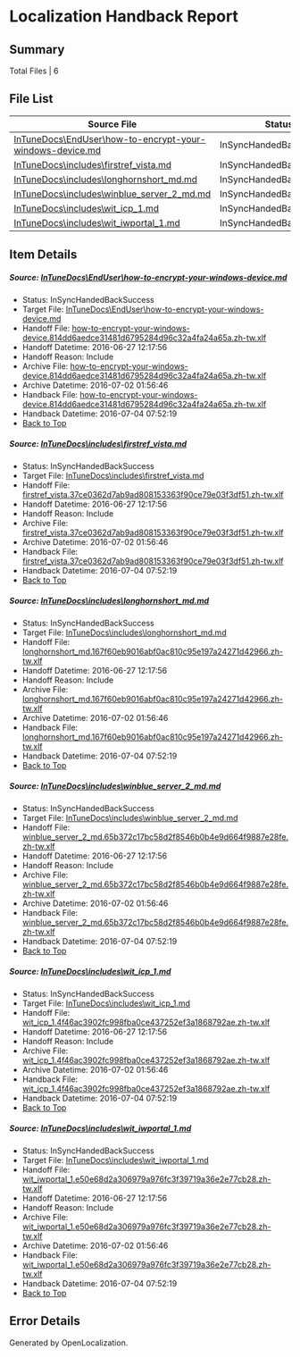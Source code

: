 # <a name='report-top'></a> Localization Handback Report

## Summary
 Total Files | 6

## File List
 Source File | Status | Details 
 ----------- | ------ | ------- 
 [InTuneDocs\EndUser\how-to-encrypt-your-windows-device.md](https://github.com/Microsoft/IntuneDocs-pr/blob/e52ebdd62ca68f1d9226def654961075400184a8/InTuneDocs/EndUser/how-to-encrypt-your-windows-device.md) | InSyncHandedBackSuccess | [Details](#8291a96487ee84ce0214d7054236941c3cf37a6d303)
 [InTuneDocs\includes\firstref_vista.md](https://github.com/Microsoft/IntuneDocs-pr/blob/56ab8c21f7da490c3bf0d541c7026e2ed84926dd/InTuneDocs/includes/firstref_vista.md) | InSyncHandedBackSuccess | [Details](#13ff460ac519f9cd49ce1cf25a819cea78e2772f600)
 [InTuneDocs\includes\longhornshort_md.md](https://github.com/Microsoft/IntuneDocs-pr/blob/56ab8c21f7da490c3bf0d541c7026e2ed84926dd/InTuneDocs/includes/longhornshort_md.md) | InSyncHandedBackSuccess | [Details](#2504575346cece1887f998d2d76408a38af5141e605)
 [InTuneDocs\includes\winblue_server_2_md.md](https://github.com/Microsoft/IntuneDocs-pr/blob/56ab8c21f7da490c3bf0d541c7026e2ed84926dd/InTuneDocs/includes/winblue_server_2_md.md) | InSyncHandedBackSuccess | [Details](#4def91cac8221f8ad360e97e06d2214860662377626)
 [InTuneDocs\includes\wit_icp_1.md](https://github.com/Microsoft/IntuneDocs-pr/blob/56ab8c21f7da490c3bf0d541c7026e2ed84926dd/InTuneDocs/includes/wit_icp_1.md) | InSyncHandedBackSuccess | [Details](#a380c85a1c5b7e47d84afea0dc307366c6228a20639)
 [InTuneDocs\includes\wit_iwportal_1.md](https://github.com/Microsoft/IntuneDocs-pr/blob/56ab8c21f7da490c3bf0d541c7026e2ed84926dd/InTuneDocs/includes/wit_iwportal_1.md) | InSyncHandedBackSuccess | [Details](#abe8d8c9c6a458e6695a008b37b6339f354c0911643)

## Item Details
##### <a name='8291a96487ee84ce0214d7054236941c3cf37a6d303'></a> Source: [InTuneDocs\EndUser\how-to-encrypt-your-windows-device.md](https://github.com/Microsoft/IntuneDocs-pr/blob/e52ebdd62ca68f1d9226def654961075400184a8/InTuneDocs/EndUser/how-to-encrypt-your-windows-device.md)
* Status: InSyncHandedBackSuccess
* Target File: [InTuneDocs\EndUser\how-to-encrypt-your-windows-device.md](https://github.com/Microsoft/IntuneDocs-pr.zh-tw/blob/e736d44af5f2cc8e98436f954ebcd048f3e81b4b/InTuneDocs/EndUser/how-to-encrypt-your-windows-device.md)
* Handoff File: [how-to-encrypt-your-windows-device.814dd6aedce31481d6795284d96c32a4fa24a65a.zh-tw.xlf](https://github.com/Microsoft/EM.handoff/blob/718468843fa66ae5fcd4198e99d5a6f06c7a4ce7/ol-handoff/Microsoft/IntuneDocs-pr.zh-tw/master/how-to-encrypt-your-windows-device.814dd6aedce31481d6795284d96c32a4fa24a65a.zh-tw.xlf)
* Handoff Datetime: 2016-06-27 12:17:56
* Handoff Reason: Include
* Archive File: [how-to-encrypt-your-windows-device.814dd6aedce31481d6795284d96c32a4fa24a65a.zh-tw.xlf](https://github.com/Microsoft/EM.handoff/blob/2cdf19670eecc177c39741d5dd575a7f315ea48c/ol-handoff/Microsoft/IntuneDocs-pr.zh-tw/master/archive/how-to-encrypt-your-windows-device.814dd6aedce31481d6795284d96c32a4fa24a65a.zh-tw.xlf)
* Archive Datetime: 2016-07-02 01:56:46
* Handback File: [how-to-encrypt-your-windows-device.814dd6aedce31481d6795284d96c32a4fa24a65a.zh-tw.xlf](https://github.com/Microsoft/EM.handback/blob/5b31582b52ef9832478419b499b0daf170ee0a7f/ol-handback/Microsoft/IntuneDocs-pr.zh-tw/master/how-to-encrypt-your-windows-device.814dd6aedce31481d6795284d96c32a4fa24a65a.zh-tw.xlf)
* Handback Datetime: 2016-07-04 07:52:19
* [Back to Top](#report-top)

##### <a name='13ff460ac519f9cd49ce1cf25a819cea78e2772f600'></a> Source: [InTuneDocs\includes\firstref_vista.md](https://github.com/Microsoft/IntuneDocs-pr/blob/56ab8c21f7da490c3bf0d541c7026e2ed84926dd/InTuneDocs/includes/firstref_vista.md)
* Status: InSyncHandedBackSuccess
* Target File: [InTuneDocs\includes\firstref_vista.md](https://github.com/Microsoft/IntuneDocs-pr.zh-tw/blob/e736d44af5f2cc8e98436f954ebcd048f3e81b4b/InTuneDocs/includes/firstref_vista.md)
* Handoff File: [firstref_vista.37ce0362d7ab9ad808153363f90ce79e03f3df51.zh-tw.xlf](https://github.com/Microsoft/EM.handoff/blob/718468843fa66ae5fcd4198e99d5a6f06c7a4ce7/ol-handoff/Microsoft/IntuneDocs-pr.zh-tw/master/firstref_vista.37ce0362d7ab9ad808153363f90ce79e03f3df51.zh-tw.xlf)
* Handoff Datetime: 2016-06-27 12:17:56
* Handoff Reason: Include
* Archive File: [firstref_vista.37ce0362d7ab9ad808153363f90ce79e03f3df51.zh-tw.xlf](https://github.com/Microsoft/EM.handoff/blob/2cdf19670eecc177c39741d5dd575a7f315ea48c/ol-handoff/Microsoft/IntuneDocs-pr.zh-tw/master/archive/firstref_vista.37ce0362d7ab9ad808153363f90ce79e03f3df51.zh-tw.xlf)
* Archive Datetime: 2016-07-02 01:56:46
* Handback File: [firstref_vista.37ce0362d7ab9ad808153363f90ce79e03f3df51.zh-tw.xlf](https://github.com/Microsoft/EM.handback/blob/5b31582b52ef9832478419b499b0daf170ee0a7f/ol-handback/Microsoft/IntuneDocs-pr.zh-tw/master/firstref_vista.37ce0362d7ab9ad808153363f90ce79e03f3df51.zh-tw.xlf)
* Handback Datetime: 2016-07-04 07:52:19
* [Back to Top](#report-top)

##### <a name='2504575346cece1887f998d2d76408a38af5141e605'></a> Source: [InTuneDocs\includes\longhornshort_md.md](https://github.com/Microsoft/IntuneDocs-pr/blob/56ab8c21f7da490c3bf0d541c7026e2ed84926dd/InTuneDocs/includes/longhornshort_md.md)
* Status: InSyncHandedBackSuccess
* Target File: [InTuneDocs\includes\longhornshort_md.md](https://github.com/Microsoft/IntuneDocs-pr.zh-tw/blob/e736d44af5f2cc8e98436f954ebcd048f3e81b4b/InTuneDocs/includes/longhornshort_md.md)
* Handoff File: [longhornshort_md.167f60eb9016abf0ac810c95e197a24271d42966.zh-tw.xlf](https://github.com/Microsoft/EM.handoff/blob/718468843fa66ae5fcd4198e99d5a6f06c7a4ce7/ol-handoff/Microsoft/IntuneDocs-pr.zh-tw/master/longhornshort_md.167f60eb9016abf0ac810c95e197a24271d42966.zh-tw.xlf)
* Handoff Datetime: 2016-06-27 12:17:56
* Handoff Reason: Include
* Archive File: [longhornshort_md.167f60eb9016abf0ac810c95e197a24271d42966.zh-tw.xlf](https://github.com/Microsoft/EM.handoff/blob/2cdf19670eecc177c39741d5dd575a7f315ea48c/ol-handoff/Microsoft/IntuneDocs-pr.zh-tw/master/archive/longhornshort_md.167f60eb9016abf0ac810c95e197a24271d42966.zh-tw.xlf)
* Archive Datetime: 2016-07-02 01:56:46
* Handback File: [longhornshort_md.167f60eb9016abf0ac810c95e197a24271d42966.zh-tw.xlf](https://github.com/Microsoft/EM.handback/blob/5b31582b52ef9832478419b499b0daf170ee0a7f/ol-handback/Microsoft/IntuneDocs-pr.zh-tw/master/longhornshort_md.167f60eb9016abf0ac810c95e197a24271d42966.zh-tw.xlf)
* Handback Datetime: 2016-07-04 07:52:19
* [Back to Top](#report-top)

##### <a name='4def91cac8221f8ad360e97e06d2214860662377626'></a> Source: [InTuneDocs\includes\winblue_server_2_md.md](https://github.com/Microsoft/IntuneDocs-pr/blob/56ab8c21f7da490c3bf0d541c7026e2ed84926dd/InTuneDocs/includes/winblue_server_2_md.md)
* Status: InSyncHandedBackSuccess
* Target File: [InTuneDocs\includes\winblue_server_2_md.md](https://github.com/Microsoft/IntuneDocs-pr.zh-tw/blob/e736d44af5f2cc8e98436f954ebcd048f3e81b4b/InTuneDocs/includes/winblue_server_2_md.md)
* Handoff File: [winblue_server_2_md.65b372c17bc58d2f8546b0b4e9d664f9887e28fe.zh-tw.xlf](https://github.com/Microsoft/EM.handoff/blob/718468843fa66ae5fcd4198e99d5a6f06c7a4ce7/ol-handoff/Microsoft/IntuneDocs-pr.zh-tw/master/winblue_server_2_md.65b372c17bc58d2f8546b0b4e9d664f9887e28fe.zh-tw.xlf)
* Handoff Datetime: 2016-06-27 12:17:56
* Handoff Reason: Include
* Archive File: [winblue_server_2_md.65b372c17bc58d2f8546b0b4e9d664f9887e28fe.zh-tw.xlf](https://github.com/Microsoft/EM.handoff/blob/2cdf19670eecc177c39741d5dd575a7f315ea48c/ol-handoff/Microsoft/IntuneDocs-pr.zh-tw/master/archive/winblue_server_2_md.65b372c17bc58d2f8546b0b4e9d664f9887e28fe.zh-tw.xlf)
* Archive Datetime: 2016-07-02 01:56:46
* Handback File: [winblue_server_2_md.65b372c17bc58d2f8546b0b4e9d664f9887e28fe.zh-tw.xlf](https://github.com/Microsoft/EM.handback/blob/5b31582b52ef9832478419b499b0daf170ee0a7f/ol-handback/Microsoft/IntuneDocs-pr.zh-tw/master/winblue_server_2_md.65b372c17bc58d2f8546b0b4e9d664f9887e28fe.zh-tw.xlf)
* Handback Datetime: 2016-07-04 07:52:19
* [Back to Top](#report-top)

##### <a name='a380c85a1c5b7e47d84afea0dc307366c6228a20639'></a> Source: [InTuneDocs\includes\wit_icp_1.md](https://github.com/Microsoft/IntuneDocs-pr/blob/56ab8c21f7da490c3bf0d541c7026e2ed84926dd/InTuneDocs/includes/wit_icp_1.md)
* Status: InSyncHandedBackSuccess
* Target File: [InTuneDocs\includes\wit_icp_1.md](https://github.com/Microsoft/IntuneDocs-pr.zh-tw/blob/e736d44af5f2cc8e98436f954ebcd048f3e81b4b/InTuneDocs/includes/wit_icp_1.md)
* Handoff File: [wit_icp_1.4f46ac3902fc998fba0ce437252ef3a1868792ae.zh-tw.xlf](https://github.com/Microsoft/EM.handoff/blob/718468843fa66ae5fcd4198e99d5a6f06c7a4ce7/ol-handoff/Microsoft/IntuneDocs-pr.zh-tw/master/wit_icp_1.4f46ac3902fc998fba0ce437252ef3a1868792ae.zh-tw.xlf)
* Handoff Datetime: 2016-06-27 12:17:56
* Handoff Reason: Include
* Archive File: [wit_icp_1.4f46ac3902fc998fba0ce437252ef3a1868792ae.zh-tw.xlf](https://github.com/Microsoft/EM.handoff/blob/2cdf19670eecc177c39741d5dd575a7f315ea48c/ol-handoff/Microsoft/IntuneDocs-pr.zh-tw/master/archive/wit_icp_1.4f46ac3902fc998fba0ce437252ef3a1868792ae.zh-tw.xlf)
* Archive Datetime: 2016-07-02 01:56:46
* Handback File: [wit_icp_1.4f46ac3902fc998fba0ce437252ef3a1868792ae.zh-tw.xlf](https://github.com/Microsoft/EM.handback/blob/5b31582b52ef9832478419b499b0daf170ee0a7f/ol-handback/Microsoft/IntuneDocs-pr.zh-tw/master/wit_icp_1.4f46ac3902fc998fba0ce437252ef3a1868792ae.zh-tw.xlf)
* Handback Datetime: 2016-07-04 07:52:19
* [Back to Top](#report-top)

##### <a name='abe8d8c9c6a458e6695a008b37b6339f354c0911643'></a> Source: [InTuneDocs\includes\wit_iwportal_1.md](https://github.com/Microsoft/IntuneDocs-pr/blob/56ab8c21f7da490c3bf0d541c7026e2ed84926dd/InTuneDocs/includes/wit_iwportal_1.md)
* Status: InSyncHandedBackSuccess
* Target File: [InTuneDocs\includes\wit_iwportal_1.md](https://github.com/Microsoft/IntuneDocs-pr.zh-tw/blob/e736d44af5f2cc8e98436f954ebcd048f3e81b4b/InTuneDocs/includes/wit_iwportal_1.md)
* Handoff File: [wit_iwportal_1.e50e68d2a306979a976fc3f39719a36e2e77cb28.zh-tw.xlf](https://github.com/Microsoft/EM.handoff/blob/718468843fa66ae5fcd4198e99d5a6f06c7a4ce7/ol-handoff/Microsoft/IntuneDocs-pr.zh-tw/master/wit_iwportal_1.e50e68d2a306979a976fc3f39719a36e2e77cb28.zh-tw.xlf)
* Handoff Datetime: 2016-06-27 12:17:56
* Handoff Reason: Include
* Archive File: [wit_iwportal_1.e50e68d2a306979a976fc3f39719a36e2e77cb28.zh-tw.xlf](https://github.com/Microsoft/EM.handoff/blob/2cdf19670eecc177c39741d5dd575a7f315ea48c/ol-handoff/Microsoft/IntuneDocs-pr.zh-tw/master/archive/wit_iwportal_1.e50e68d2a306979a976fc3f39719a36e2e77cb28.zh-tw.xlf)
* Archive Datetime: 2016-07-02 01:56:46
* Handback File: [wit_iwportal_1.e50e68d2a306979a976fc3f39719a36e2e77cb28.zh-tw.xlf](https://github.com/Microsoft/EM.handback/blob/5b31582b52ef9832478419b499b0daf170ee0a7f/ol-handback/Microsoft/IntuneDocs-pr.zh-tw/master/wit_iwportal_1.e50e68d2a306979a976fc3f39719a36e2e77cb28.zh-tw.xlf)
* Handback Datetime: 2016-07-04 07:52:19
* [Back to Top](#report-top)


## Error Details

Generated by OpenLocalization.
